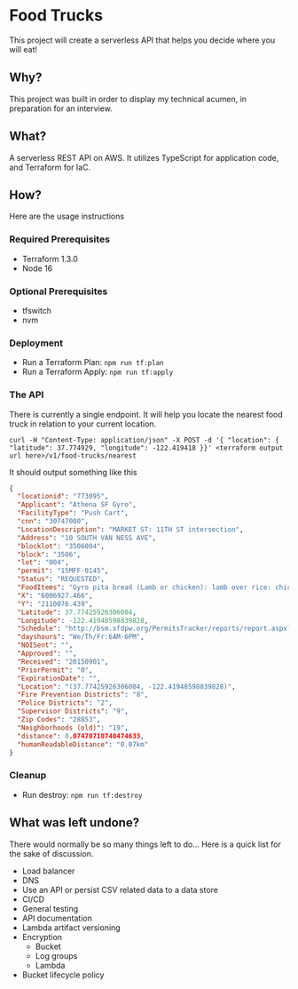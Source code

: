 # Food Trucks

This project will create a serverless API that helps you decide where you will eat!

## Why?

This project was built in order to display my technical acumen, in preparation for an interview.

## What?

A serverless REST API on AWS. It utilizes TypeScript for application code, and Terraform for IaC.

## How?

Here are the usage instructions

### Required Prerequisites

- Terraform 1.3.0
- Node 16

### Optional Prerequisites

- tfswitch
- nvm

### Deployment

- Run a Terraform Plan: `npm run tf:plan`
- Run a Terraform Apply: `npm run tf:apply`

### The API

There is currently a single endpoint. It will help you locate the nearest food truck in relation to your current location.

```
curl -H "Content-Type: application/json" -X POST -d '{ "location": { "latitude": 37.774929, "longitude": -122.419418 }}' <terraform output url here>/v1/food-trucks/nearest
```

It should output something like this

```json
{
  "locationid": "773095",
  "Applicant": "Athena SF Gyro",
  "FacilityType": "Push Cart",
  "cnn": "30747000",
  "LocationDescription": "MARKET ST: 11TH ST intersection",
  "Address": "10 SOUTH VAN NESS AVE",
  "blocklot": "3506004",
  "block": "3506",
  "lot": "004",
  "permit": "15MFF-0145",
  "Status": "REQUESTED",
  "FoodItems": "Gyro pita bread (Lamb or chicken): lamb over rice: chicken over rice: chicken biryani rice: soft drinks",
  "X": "6006927.466",
  "Y": "2110076.439",
  "Latitude": 37.77425926306004,
  "Longitude": -122.41948598839828,
  "Schedule": "http://bsm.sfdpw.org/PermitsTracker/reports/report.aspx?title=schedule&report=rptSchedule&params=permit=15MFF-0145&ExportPDF=1&Filename=15MFF-0145_schedule.pdf",
  "dayshours": "We/Th/Fr:6AM-6PM",
  "NOISent": "",
  "Approved": "",
  "Received": "20150901",
  "PriorPermit": "0",
  "ExpirationDate": "",
  "Location": "(37.77425926306004, -122.41948598839828)",
  "Fire Prevention Districts": "8",
  "Police Districts": "2",
  "Supervisor Districts": "9",
  "Zip Codes": "28853",
  "Neighborhoods (old)": "19",
  "distance": 0.07470710740474633,
  "humanReadableDistance": "0.07km"
}
```

### Cleanup

- Run destroy: `npm run tf:destroy`

## What was left undone?

There would normally be so many things left to do... Here is a quick list for the sake of discussion.

- Load balancer
- DNS
- Use an API or persist CSV related data to a data store
- CI/CD
- General testing
- API documentation
- Lambda artifact versioning
- Encryption
  - Bucket
  - Log groups
  - Lambda
- Bucket lifecycle policy
